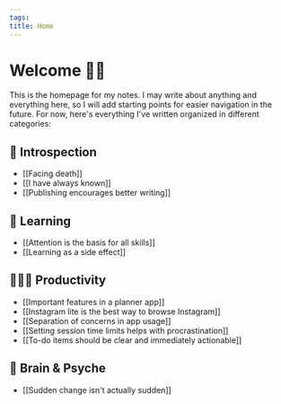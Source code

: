 ```yaml
---
tags: 
title: Home
---
```

# Welcome 🙋🏻

This is the homepage for my notes. I may write about anything and everything here, so I will add starting points for easier navigation in the future. For now, here's everything I've written organized in different categories:

## 💭 Introspection
- [[Facing death]]
- [[I have always known]]
- [[Publishing encourages better writing]]
## 📝 Learning
- [[Attention is the basis for all skills]]
- [[Learning as a side effect]]
## 🧑🏻‍💻 Productivity
- [[Important features in a planner app]]
- [[Instagram lite is the best way to browse Instagram]]
- [[Separation of concerns in app usage]]
- [[Setting session time limits helps with procrastination]]
- [[To-do items should be clear and immediately actionable]]
## 🧠 Brain & Psyche
- [[Sudden change isn't actually sudden]]
